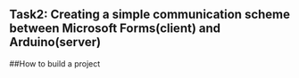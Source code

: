 ## Task2: Creating a simple communication scheme between Microsoft Forms(client) and Arduino(server)
##How to build a project
